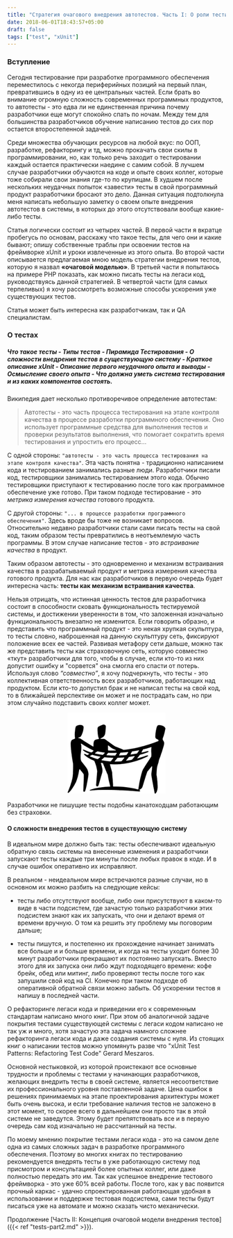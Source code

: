 ```yaml
---
title: "Стратегия очагового внедрения автотестов. Часть I: О роли тестирования"
date: 2018-06-01T18:43:57+05:00
draft: false
tags: ["test", "xUnit"]
---
```


### Вступление	

Сегодня тестирование при разработке программного обеспечения переместилось с некогда периферийных позиций на первый план, превратившись в одну из ее центральных частей. Если брать во внимание огромную сложность современных программных продуктов, то автотесты - это едва ли не единственная причина почему разработчики еще могут спокойно спать по ночам.  Между тем для большинства разработчиков обучение написанию тестов до сих пор остается второстепенной задачей.

Среди множества обучающих ресурсов на любой вкус: по ООП, разработке, рефакторингу и тд, можно прокачать свои скилы в программировании, но, как только речь заходит о тестировании каждый остается практически наедине с самим собой. 
В лучшем случае разработчики обучаются на коде и опыте своих коллег, которые тоже собирали свои знания где-то по крупицам. 
В худшем после нескольких неудачных попыток «завести» тесты в свой программный продукт разработчики бросают это дело. 
Данная ситуация подтолкнула меня написать небольшую заметку о своем опыте внедрения автотестов в системы, в которых до этого отсутствовали вообще какие-либо тесты. 

Статья логически состоит из четырех частей. В первой части я вкратце пробегусь по основам, расскажу что такое тесты, для чего они и какие бывают; опишу собственные траблы при освоении тестов на фреймворке xUnit и уроки извлеченные из этого опыта. Во второй части описывается предлагаемая мною модель стратегии внедрения тестов, которую я назвал **«очаговой моделью»**. 
В третьей части я попытаюсь на примере PHP показать, как можно писать тесты на легаси код, руководствуясь данной стратегией.  В четвертой части (для самых терпеливых) я хочу рассмотреть возможные способы ускорения уже существующих тестов. 

Статья может быть интересна как разработчикам, так и QA специалистам.


### О тестах

##### *Что такое тесты - Типы тестов - Пирамида Тестирования - О сложности внедрения тестов в существующую систему -  Краткое описание xUnit - Описание первого неудачного опыта и выводы - Осмысление своего опыта - Что должна уметь система тестирования и из каких компонентов состоять.*

Википедия дает несколько противоречивое определение автотестам: 

> Автотесты - это часть процесса тестирования на этапе контроля качества в процессе разработки программного обеспечения. Оно использует программные средства для выполнения тестов и проверки результатов выполнения, что помогает сократить время тестирования и упростить его процесс...


С одной стороны:  `"автотесты - это часть процесса тестирования на этапе контроля качества"`. Эта часть понятна - традиционно написанием кода и тестированием занимались разные люди. Разработчики писали код, тестировщики занимались тестированием этого кода. Обычно тестировщики приступают к тестированию после того как программное обеспечение уже готово. При таком подходе тестирование - это _метрика измерения качества_ готового продукта.

С другой стороны: `"... в процессе разработки программного обеспечения"`. Здесь вроде бы тоже не возникает вопросов. Относительно недавно разработчики стали сами писать тесты на свой код, таким образом тесты превратились в неотъемлемую часть программы. В этом случае написание тестов  - это _встраивание качества_ в продукт.

Таким образом автотесты - это одновременно и механизм встраивания качества в разрабатываемый продукт и метрика измерения качества готового продукта. Для нас как разработчиков в первую очередь будет интересна часть: **тесты как механизм встраивания качества**. 

Нельзя отрицать, что истинная ценность тестов для разработчика состоит в способности сковать функциональность тестируемой системы, и достижении уверенности в том, что заложенная изначально функциональность внезапно не изменится. Если говорить образно, и представить что программный продукт - это некая хрупкая скульптура, то тесты словно, наброшенная на данную скульптуру сеть, фиксируют положение всех ее частей. 
Развивая метафору сети дальше, можно так же представить тесты как страховочную сеть, которую совместно «ткут» разработчики для того, чтобы в случае, если кто-то из них допустит ошибку и "сорвется" она смогла его спасти от потерь. Используя слово _“совместно”_, я хочу подчеркнуть, что тесты - это коллективная ответственность всех разработчиков, работающих над продуктом. 
Если кто-то допустил брак и не написал тесты на свой код, то в ближайшей перспективе он может и не пострадать сам, но при этом случайно подставить своих коллег может.

<span style="display:block;text-align:center">![Иллюстрация к метафоре: тесты как страховочная сеть](/static/test1.png)</span>

Разработчики не пишущие тесты подобны канатоходцам работающим без страховки.
<br/>

#### О сложности внедрения тестов в существующую систему

В идеальном мире должно быть так: тесты обеспечивают идеальную обратную связь системы на внесенные изменения и разработчики запускают тесты каждые три минуты после любых правок в коде. И в случае ошибок оперативно их исправляют. 

В реальном - неидеальном мире встречаются разные случаи, но в основном их можно разбить на следующие кейсы:

* тесты либо отсутствуют вообще, либо они присутствуют в каком-то виде в части подсистем, где зачастую только разработчики этих подсистем знают как их запускать, что они  и  делают время от времени вручную. О том ка решить эту проблему мы поговорим дальше; 

* тесты пишутся, и постепенно их прохождение начинает занимать все больше и и больше времени, и когда на тесты уходит более 30 минут разработчики прекращают их постоянно запускать. Вместо этого для их запуска они либо ждут подходящего времени: кофе брейк, обед или митинг, либо проверяют тесты после того как запушили свой код на CI. Конечно при таком подходе об оперативной обратной связи можно забыть. Об ускорении тестов я напишу в последней части. 

О рефакторинге легаси кода и приведении его к современным стандартам написано много книг.  При этом об аналогичной задаче покрытия тестами существующей системы с легаси кодом написано не так уж и много, хотя зачастую эта задача намного сложнее рефакторинга легаси кода и даже создания системы с нуля. Из стоящих книг о написании тестов можно упомянуть разве что "xUnit Test Patterns: Refactoring Test Code" Gerard Meszaros.

Основной нестыковкой, из которой проистекают все основные трудности и проблемы с тестами у начинающих разработчиков, желающих внедрить тесты в своей системе, является несоответствие их профессионального уровня поставленной задаче. Цена ошибок в решениях принимаемых на этапе проектирования архитектуры может быть очень высока, и если требование наличия тестов не заложено в этот момент, то скорее всего в дальнейшем они просто так в этой системе не заведутся. Этому будет препятствовать все и в первую очередь сам код изначально не рассчитанный на тесты. 

По моему мнению покрытие тестами легаси кода - это на самом деле одна из самых сложных задач в разработке программного обеспечения. Поэтому во многих книгах по тестированию рекомендуется внедрять тесты в уже работающую систему под присмотром и консультацией более опытных коллег, или даже полностью передать это им. Так как успешное внедрение тестового фреймворка - это уже 60% всей работы. После того, как у вас появится прочный каркас - удачно спроектированная работающая удобная в использовании и поддержке тестовая подсистема, сами тесты будут писаться уже на автомате и можно сказать чисто механически.

Продолжение [Часть II: Концепция очаговой модели внедрения тестов]({{< ref "tests-part2.md" >}}).

